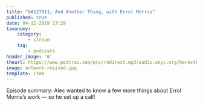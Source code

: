 ```yaml
---
title: "&#127911; And Another Thing, with Errol Morris"
published: true
date: 04-12-2019 17:29
taxonomy:
    category:
        - stream
    tag:
        - podcasts
header_image: '0'
theurl: https://www.podtrac.com/pts/redirect.mp3/audio.wnyc.org/heresthething/heresthething112219_morrisphonerpodrev2.mp3
image: artwork-resized.jpg
template: item
--- 
```

Episode summary: Alec wanted to know a few more things about Errol Morris’s work — so he set up a call!
